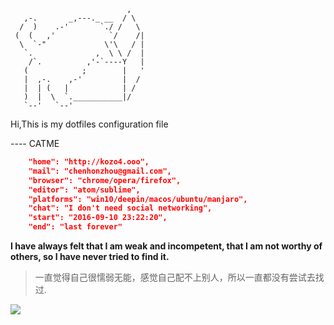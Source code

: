 ```
                          ,
   ,-.       _,---._ __  / \
  /  )    .-'       `./ /   \
 (  (   ,'            `/    /|
  \  `-"             \'\   / |
   `.              ,  \ \ /  |
    /`.          ,'-`----Y   |
   (            ;        |   '
   |  ,-.    ,-'         |  /
   |  | (   |            | /
   )  |  \  `.___________|/
   `--'   `--'

```


Hi,This is my dotfiles configuration file

---- CATME

```json
    "home": "http://kozo4.ooo",
    "mail": "chenhonzhou@gmail.com",
    "browser": "chrome/opera/firefox",
    "editor": "atom/sublime",
    "platforms": "win10/deepin/macos/ubuntu/manjaro",
    "chat": "I don't need social networking",
    "start": "2016-09-10 23:22:20",
    "end": "last forever"
```  

**I have always felt that I am weak and incompetent, that I am not worthy of others, so I have never tried to find it.**

> 一直觉得自己很懦弱无能，感觉自己配不上别人，所以一直都没有尝试去找过.

![](http://ww1.sinaimg.cn/large/0066xOjKgy1fn5k1h5311j30rs0b4q3l.jpg)
